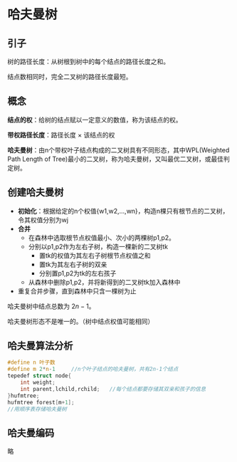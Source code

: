 # 哈夫曼树

## 引子

树的路径长度：从树根到树中的每个结点的路径长度之和。

结点数相同时，完全二叉树的路径长度最短。

## 概念

**结点的权**：给树的结点赋以一定意义的数值，称为该结点的权。

**带权路径长度**：路径长度 × 该结点的权

**哈夫曼树**：由n个带权叶子结点构成的二叉树具有不同形态，其中WPL(Weighted Path Length of Tree)最小的二叉树，称为哈夫曼树，又叫最优二叉树，或最佳判定树。

## 创建哈夫曼树

- **初始化**：根据给定的n个权值{w1,w2,...,wn}，构造n棵只有根节点的二叉树，令其权值分别为wj
- **合并**
  - 在森林中选取根节点权值最小、次小的两棵树p1,p2。
  - 分别以p1,p2作为左右子树，构造一棵新的二叉树tk
    - 置tk的权值为其左右子树根节点权值之和
    - 置tk为其左右子树的双亲
    - 分别置p1,p2为tk的左右孩子
  - 从森林中删除p1,p2，并将新得到的二叉树tk加入森林中
- 重复合并步骤，直到森林中只含一棵树为止

哈夫曼树中结点总数为 $2n-1$。

哈夫曼树形态不是唯一的。（树中结点权值可能相同）

## 哈夫曼算法分析

```C
#define n 叶子数
#define m 2*n-1     //n个叶子结点的哈夫曼树，共有2n-1个结点
tepedef struct node{
    int weight;
    int parent,lchild,rchild;   //每个结点都要存储其双亲和孩子的信息
}hufmtree;
hufmtree forest[m+1];
//用顺序表存储哈夫曼树
```

## 哈夫曼编码

略

